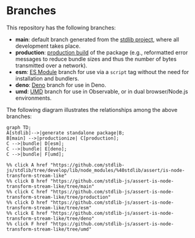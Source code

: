 <!--

@license Apache-2.0

Copyright (c) 2022 The Stdlib Authors.

Licensed under the Apache License, Version 2.0 (the "License");
you may not use this file except in compliance with the License.
You may obtain a copy of the License at

    http://www.apache.org/licenses/LICENSE-2.0

Unless required by applicable law or agreed to in writing, software
distributed under the License is distributed on an "AS IS" BASIS,
WITHOUT WARRANTIES OR CONDITIONS OF ANY KIND, either express or implied.
See the License for the specific language governing permissions and
limitations under the License.

-->

# Branches

This repository has the following branches:

-   **main**: default branch generated from the [stdlib project][stdlib-url], where all development takes place.
-   **production**: [production build][production-url] of the package (e.g., reformatted error messages to reduce bundle sizes and thus the number of bytes transmitted over a network).
-   **esm**: [ES Module][esm-url] branch for use via a `script` tag without the need for installation and bundlers.
-   **deno**: [Deno][deno-url] branch for use in Deno.
-   **umd**: [UMD][umd-url] branch for use in Observable, or in dual browser/Node.js environments.

The following diagram illustrates the relationships among the above branches:

```mermaid
graph TD;
A[stdlib]-->|generate standalone package|B;
B[main] -->|productionize| C[production];
C -->|bundle| D[esm];
C -->|bundle| E[deno];
C -->|bundle| F[umd];

%% click A href "https://github.com/stdlib-js/stdlib/tree/develop/lib/node_modules/%40stdlib/assert/is-node-transform-stream-like"
%% click B href "https://github.com/stdlib-js/assert-is-node-transform-stream-like/tree/main"
%% click C href "https://github.com/stdlib-js/assert-is-node-transform-stream-like/tree/production"
%% click D href "https://github.com/stdlib-js/assert-is-node-transform-stream-like/tree/esm"
%% click E href "https://github.com/stdlib-js/assert-is-node-transform-stream-like/tree/deno"
%% click F href "https://github.com/stdlib-js/assert-is-node-transform-stream-like/tree/umd"
```

[stdlib-url]: https://github.com/stdlib-js/stdlib/tree/develop/lib/node_modules/%40stdlib/assert/is-node-transform-stream-like
[production-url]: https://github.com/stdlib-js/assert-is-node-transform-stream-like/tree/production
[deno-url]: https://github.com/stdlib-js/assert-is-node-transform-stream-like/tree/deno
[umd-url]: https://github.com/stdlib-js/assert-is-node-transform-stream-like/tree/umd
[esm-url]: https://github.com/stdlib-js/assert-is-node-transform-stream-like/tree/esm